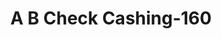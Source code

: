 ---
f_zip-code: 21244
f_state-code: MD
title: A B Check Cashing-160
f_phone: 410-655-6974
f_city-only: Windsor Mill
f_address: 8017 Liberty Road Windsor Mill
f_location-unique-id: '160'
slug: a-b-check-cashing-160
updated-on: '2024-05-30T13:46:58.046Z'
created-on: '2024-05-30T13:36:59.803Z'
published-on: '2024-05-30T13:54:32.469Z'
f_city-state: cms/city/windsor-mill-md.md
f_company: cms/company/a-b-check-cashing.md
f_state: cms/state/maryland.md
layout: '[payday-loan].html'
tags: payday-loan
---
